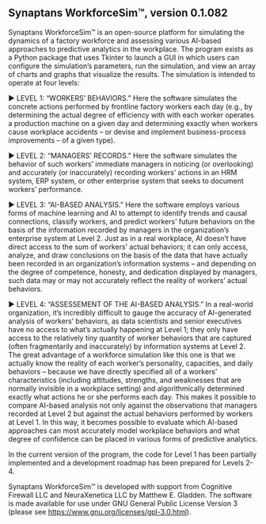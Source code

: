## Synaptans WorkforceSim™, version 0.1.082

Synaptans WorkforceSim™ is an open-source platform for simulating the dynamics of a factory workforce and assessing various AI-based approaches to predictive analytics in the workplace. The program exists as a Python package that uses Tkinter to launch a GUI in which users can configure the simulation’s parameters, run the simulation, and view an array of charts and graphs that visualize the results. The simulation is intended to operate at four levels:

▶ LEVEL 1: “WORKERS’ BEHAVIORS.” Here the software simulates the concrete actions performed by frontline factory workers each day (e.g., by determining the actual degree of efficiency with with each worker operates a production machine on a given day and determining exactly when workers cause workplace accidents – or devise and implement business-process improvements – of a given type).

▶ LEVEL 2: “MANAGERS’ RECORDS.” Here the software simulates the behavior of such workers’ immediate managers in noticing (or overlooking) and accurately (or inaccurately) recording workers’ actions in an HRM system, ERP system, or other enterprise system that seeks to document workers’ performance.

▶ LEVEL 3: “AI-BASED ANALYSIS.” Here the software employs various forms of machine learning and AI to attempt to identify trends and causal connections, classify workers, and predict workers’ future behaviors on the basis of the information recorded by managers in the organization’s enterprise system at Level 2. Just as in a real workplace, AI doesn’t have direct access to the sum of workers’ actual behaviors; it can only access, analyze, and draw conclusions on the basis of the data that have actually been recorded in an organization’s information systems – and depending on the degree of competence, honesty, and dedication displayed by managers, such data may or may not accurately reflect the reality of workers’ actual behaviors.

▶ LEVEL 4: “ASSESSEMENT OF THE AI-BASED ANALYSIS.” In a real-world organization, it’s incredibly difficult to gauge the accuracy of AI-generated analysis of workers’ behaviors, as data scientists and senior executives have no access to what’s actually happening at Level 1; they only have access to the relatively tiny quantity of worker behaviors that are captured (often fragmentarily and inaccurately) by information systems at Level 2. The great advantage of a workforce simulation like this one is that we actually know the reality of each worker’s personality, capacities, and daily behaviors – because we have directly specified all of a workers’ characteristics (including attitudes, strengths, and weaknesses that are normally invisible in a workplace setting) and algorithmically determined exactly what actions he or she performs each day. This makes it possible to compare AI-based analysis not only against the observations that managers recorded at Level 2 but against the actual behaviors performed by workers at Level 1. In this way, it becomes possible to evaluate which AI-based approaches can most accurately model workplace behaviors and what degree of confidence can be placed in various forms of predictive analytics.

In the current version of the program, the code for Level 1 has been partially implemented and a development roadmap has been prepared for Levels 2-4. 

Synaptans WorkforceSim™ is developed with support from Cognitive Firewall LLC and NeuraXenetica LLC by Matthew E. Gladden. The software is made available for use under GNU General Public License Version 3 (please see https://www.gnu.org/licenses/gpl-3.0.html).
